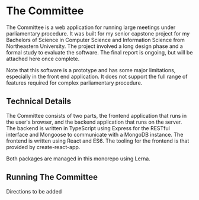 # The Committee

The Committee is a web application for running large meetings under parliamentary procedure. It was built for my senior capstone project for my Bachelors of Science in Computer Science and Information Science from Northeastern University. The project involved a long design phase and a formal study to evaluate the software. The final report is ongoing, but will be attached here once complete.

Note that this software is a prototype and has some major limitations, especially in the front end application. It does not support the full range of features required for complex parliamentary procedure.

## Technical Details

The Committee consists of two parts, the frontend application that runs in the user's browser, and the backend application that runs on the server. The backend is written in TypeScript using Express for the RESTful interface and Mongoose to communicate with a MongoDB instance. The frontend is written using React and ES6. The tooling for the frontend is that provided by create-react-app.

Both packages are managed in this monorepo using Lerna.

## Running The Committee

Directions to be added
